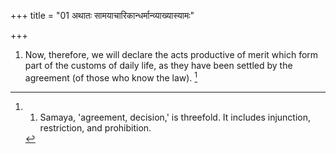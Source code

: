 +++
title = "01 अथातः सामयाचारिकान्धर्मान्व्याख्यास्यामः"

+++
1. Now, therefore, we will declare the acts productive of merit which form part of the customs of daily life, as they have been settled by the agreement (of those who know the law). [^1] 


[^1]:  1. Samaya, 'agreement, decision,' is threefold. It includes injunction, restriction, and prohibition.
